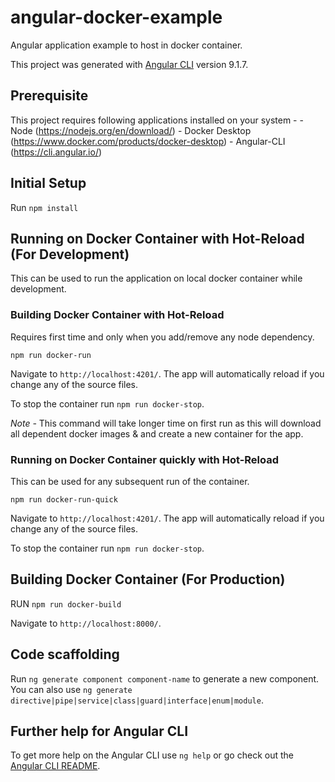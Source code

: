 # angular-docker-example
Angular application example to host in docker container.

This project was generated with [Angular CLI](https://github.com/angular/angular-cli) version 9.1.7.

## Prerequisite
This project requires following applications installed on your system -
    - Node (https://nodejs.org/en/download/)
    - Docker Desktop (https://www.docker.com/products/docker-desktop)
    - Angular-CLI (https://cli.angular.io/)

## Initial Setup
Run `npm install`

## Running on Docker Container with Hot-Reload (For Development)
This can be used to run the application on local docker container while development.

### Building Docker Container with Hot-Reload
Requires first time and only when you add/remove any node dependency.

`npm run docker-run`

Navigate to `http://localhost:4201/`. The app will automatically reload if you change any of the source files.

To stop the container run `npm run docker-stop`.

*Note -* This command will take longer time on first run as this will download all dependent docker images & and create a new container for the app.

### Running on Docker Container quickly with Hot-Reload
This can be used for any subsequent run of the container.

`npm run docker-run-quick`

Navigate to `http://localhost:4201/`. The app will automatically reload if you change any of the source files.

To stop the container run `npm run docker-stop`.

## Building Docker Container (For Production)

RUN `npm run docker-build`

Navigate to `http://localhost:8000/`.

## Code scaffolding

Run `ng generate component component-name` to generate a new component. You can also use `ng generate directive|pipe|service|class|guard|interface|enum|module`.

## Further help for Angular CLI

To get more help on the Angular CLI use `ng help` or go check out the [Angular CLI README](https://github.com/angular/angular-cli/blob/master/README.md).
